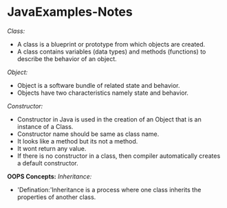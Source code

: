 # JavaExamples-Notes

*Class:*
- A class is a blueprint or prototype from which objects are created.
- A class contains variables (data types) and methods (functions) to describe the behavior of an object.

*Object:*
- Object is a software bundle of related state and behavior.
- Objects have two characteristics namely state and behavior.

*Constructor:*
- Constructor in Java is used in the creation of an Object that is an instance of a Class.
- Constructor name should be same as class name.
- It looks like a method but its not a method. 
- It wont return any value.
- If there is no constructor in a class, then compiler automatically creates a default constructor.

**OOPS Concepts:**
*Inheritance:*
- 'Defination:'Inheritance is a process where one class inherits the properties of another class.
